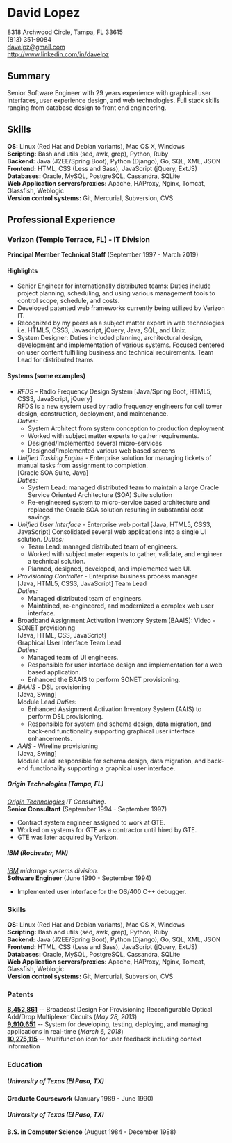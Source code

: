 # David Lopez

8318 Archwood Circle, Tampa, FL 33615  
(813) 351-9084  
davelpz@gmail.com  
http://www.linkedin.com/in/davelpz

## Summary
Senior Software Engineer with 29 years experience with graphical user interfaces, user experience design, and web technologies.  Full stack skills ranging from database design to front end engineering.

## Skills
**OS:** Linux (Red Hat and Debian variants), Mac OS X, Windows  
**Scripting:**  Bash and utils (sed, awk, grep), Python, Ruby  
**Backend:** Java (J2EE/Spring Boot), Python (Django), Go, SQL, XML, JSON  
**Frontend:** HTML, CSS (Less and Sass), JavaScript (jQuery, ExtJS)  
**Databases:** Oracle, MySQL, PostgreSQL, Cassandra, SQLite  
**Web Application servers/proxies:** Apache, HAProxy, Nginx, Tomcat, Glassfish, Weblogic  
**Version control systems:** Git, Mercurial, Subversion, CVS

## Professional Experience
### Verizon (Temple Terrace, FL) - IT Division  
**Principal Member Technical Staff** (September 1997 - March 2019)

#### Highlights
- Senior Engineer for internationally distributed teams: Duties include project planning, scheduling, and using various management tools to control scope, schedule, and costs.
- Developed patented web frameworks currently being utilized by Verizon IT.
- Recognized by my peers as a subject matter expert in web technologies i.e. HTML5, CSS3,
Javascript, jQuery, Java, SQL, and Unix.
- System Designer: Duties included planning, architectural design, development and implementation of various systems. Focused centered on user content fulfilling business and technical requirements. Team Lead for distributed teams.

#### Systems (some examples)
  - *RFDS* - Radio Frequency Design System
[Java/Spring Boot, HTML5, CSS3, JavaScript, jQuery]  
RFDS is a new system used by radio frequency engineers for cell tower design, construction, deployment,  and maintenance.  
*Duties:*
	- System Architect from system conception to production deployment
	- Worked with subject matter experts to gather requirements.
	- Designed/Implemented several micro-services
	- Designed/Implemented various web based screens
  - *Unified Tasking Engine* - Enterprise solution for managing tickets of manual tasks from assignment to completion.   
[Oracle SOA Suite, Java]  
	*Duties:*
	- System Lead: managed distributed team to maintain a large Oracle Service Oriented Architecture (SOA) Suite solution
	- Re-engineered system to micro-service based architecture and replaced the Oracle SOA solution resulting in substantial cost savings.
  - *Unified User Interface* - Enterprise web portal
[Java, HTML5, CSS3, JavaScript]
Consolidated several web applications into a single UI solution.
  *Duties:*
	  - Team Lead: managed distributed team of engineers.
	  - Worked with subject mater experts to gather, validate, and engineer a technical solution.
	  - Planned, designed, developed, and implemented web UI.
  - *Provisioning Controller* - Enterprise business process manager  
[Java, HTML5, CSS3, JavaScript]
Team Lead  
 *Duties:*
	-   Managed distributed team of engineers.
	-   Maintained, re-engineered, and modernized a complex web user interface.
  - Broadband Assignment Activation Inventory System (BAAIS): Video - SONET provisioning  
[Java, HTML, CSS, JavaScript]  
Graphical User Interface Team Lead  
*Duties:*
	-   Managed team of UI engineers.
	-   Responsible for user interface design and implementation for a web based application.
	-   Enhanced the BAAIS to perform SONET provisioning.
  - *BAAIS* - DSL provisioning  
[Java, Swing]  
Module Lead
*Duties:*
	-   Enhanced Assignment Activation Inventory System (AAIS) to perform DSL provisioning.
	-   Responsible for system and schema design, data migration, and back-end functionality supporting graphical user interface enhancements.
  - *AAIS* - Wireline provisioning  
[Java, Swing]  
  Module Lead: responsible for schema design, data migration, and back-end functionality supporting a graphical user interface.


##### Origin Technologies (Tampa, FL)
*[Origin Technologies](http://www.origintechnologies.com/) IT Consulting.*  
**Senior Consultant** (September 1994 - September 1997)
- Contract system engineer assigned to work at GTE. 
- Worked on systems for GTE as a contractor until hired by GTE.
- GTE was later acquired by Verizon.

##### IBM (Rochester, MN)
*[IBM](http://www.ibm.com) midrange systems division.*  
**Software Engineer** (June 1990 - September 1994)

- Implemented user interface for the OS/400 C++ debugger.

### Skills
**OS:** Linux (Red Hat and Debian variants), Mac OS X, Windows  
**Scripting:**  Bash and utils (sed, awk, grep), Python, Ruby  
**Backend:** Java (J2EE/Spring Boot), Python (Django), Go, SQL, XML, JSON  
**Frontend:** HTML, CSS (Less and Sass), JavaScript (jQuery, ExtJS)  
**Databases:** Oracle, MySQL, PostgreSQL, Cassandra, SQLite  
**Web Application servers/proxies:** Apache, HAProxy, Nginx, Tomcat, Glassfish, Weblogic  
**Version control systems:** Git, Mercurial, Subversion, CVS

### Patents
**[8,452,861](http://patft.uspto.gov/netacgi/nph-Parser?Sect1=PTO2&Sect2=HITOFF&p=1&u=%2Fnetahtml%2FPTO%2Fsearch-bool.html&r=1&f=G&l=50&co1=AND&d=PTXT&s1=8452861.PN.&OS=PN/8452861&RS=PN/8452861)** -- Broadcast Design For Provisioning Reconfigurable Optical Add/Drop Multiplexer Circuits (*May 28, 2013*)  
**[9,910,651](http://patft.uspto.gov/netacgi/nph-Parser?Sect1=PTO1&Sect2=HITOFF&d=PALL&p=1&u=%2Fnetahtml%2FPTO%2Fsrchnum.htm&r=1&f=G&l=50&s1=9910651.PN.&OS=PN/9910651&RS=PN/9910651)** -- System for developing, testing, deploying, and managing applications in real-time  (*March 6, 2018*)  
**[10,275,115](http://patft.uspto.gov/netacgi/nph-Parser?Sect1=PTO2&Sect2=HITOFF&p=1&u=%2Fnetahtml%2FPTO%2Fsearch-bool.html&r=2&f=G&l=50&co1=AND&d=PTXT&s1=%22Lopez,+David%22.INNM.&OS=IN/%22Lopez,+David%22&RS=IN/%22Lopez,+David%22)** -- Multifunction icon for user feedback including context information

### Education
##### University of Texas (El Paso, TX)
**Graduate Coursework** (January 1989 - June 1990)
##### University of Texas (El Paso, TX)
**B.S. in Computer Science** (August 1984 - December 1988)
<!--stackedit_data:
eyJwcm9wZXJ0aWVzIjoidGl0bGU6IERhdmlkIExvcGV6IFJlc3
VtZVxuYXV0aG9yOiBEYXZpZCBMb3BlelxudGFnczogcmVzdW1l
XG4iLCJoaXN0b3J5IjpbLTUzOTgyMjY0MSwtMTY2MjQ5MDAwOC
wtMTExNDYzMDU3NiwxMTU3MTEyMzY2LDIxMTQwNzIzMzcsMTQz
MzU5ODQ0NSwzODEyNzU0MjYsNzEyNjc2OTM4LDcxMjI1NTM1Ni
wtNTg2Mjg0OTQ1LC0xMjcxNTEyNjIsLTc0ODgzOTg2NSwtMzQ1
NzMyNzg3LDY5MjQ3NDk1NCwtODkzNzkwODk4LC0xNzQyMTE4Mz
gyLC0xNzQyMTE4MzgyXX0=
-->